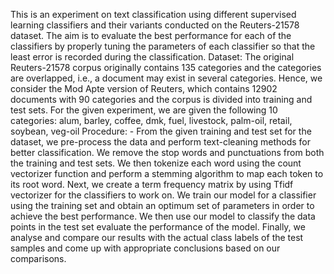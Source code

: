 This is an experiment on text classification using different supervised learning classifiers and their variants conducted on the Reuters-21578 dataset. The aim is to evaluate the best performance for each of the classifiers by properly tuning the parameters of each classifier so that the least error is recorded during the classification.
Dataset:
The original Reuters-21578 corpus originally contains 135 categories and the categories are overlapped, i.e., a document may exist in several categories. Hence, we consider the Mod Apte version of Reuters, which contains 12902 documents with 90 categories and the corpus is divided into training and test sets. For the given experiment, we are given the following 10 categories:
                      alum, barley, coffee, dmk, fuel, livestock, palm-oil, retail, soybean, veg-oil
Procedure: - 
From the given training and test set for the dataset, we pre-process the data and perform text-cleaning methods for better classification. We remove the stop words and punctuations from both the training and test sets. We then tokenize each word using the count vectorizer function and perform a stemming algorithm to map each token to its root word. Next, we create a term frequency matrix by using Tfidf vectorizer for the classifiers to work on.
We train our model for a classifier using the training set and obtain an optimum set of parameters in order to achieve the best performance. We then use our model to classify the data points in the test set evaluate the performance of the model. Finally, we analyse and compare our results with the actual class labels of the test samples and come up with appropriate conclusions based on our comparisons.

